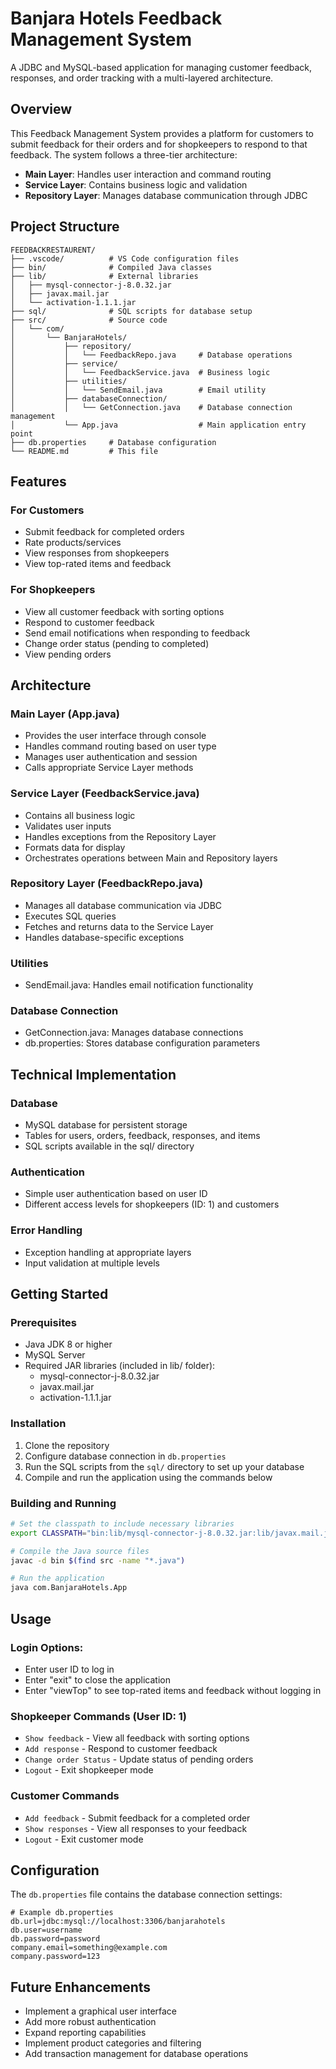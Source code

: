 # Banjara Hotels Feedback Management System

A JDBC and MySQL-based application for managing customer feedback, responses, and order tracking with a multi-layered architecture.

## Overview

This Feedback Management System provides a platform for customers to submit feedback for their orders and for shopkeepers to respond to that feedback. The system follows a three-tier architecture:
- **Main Layer**: Handles user interaction and command routing
- **Service Layer**: Contains business logic and validation
- **Repository Layer**: Manages database communication through JDBC

## Project Structure

```
FEEDBACKRESTAURENT/
├── .vscode/          # VS Code configuration files
├── bin/              # Compiled Java classes
├── lib/              # External libraries
│   ├── mysql-connector-j-8.0.32.jar
│   ├── javax.mail.jar
│   └── activation-1.1.1.jar
├── sql/              # SQL scripts for database setup
├── src/              # Source code
│   └── com/
│       └── BanjaraHotels/
│           ├── repository/
│           │   └── FeedbackRepo.java     # Database operations
│           ├── service/
│           │   └── FeedbackService.java  # Business logic
│           ├── utilities/
│           │   └── SendEmail.java        # Email utility
│           ├── databaseConnection/
│           │   └── GetConnection.java    # Database connection management
│           └── App.java                  # Main application entry point
├── db.properties     # Database configuration
└── README.md         # This file
```

## Features

### For Customers
- Submit feedback for completed orders
- Rate products/services
- View responses from shopkeepers
- View top-rated items and feedback

### For Shopkeepers
- View all customer feedback with sorting options
- Respond to customer feedback
- Send email notifications when responding to feedback
- Change order status (pending to completed)
- View pending orders

## Architecture

### Main Layer (App.java)
- Provides the user interface through console
- Handles command routing based on user type
- Manages user authentication and session
- Calls appropriate Service Layer methods

### Service Layer (FeedbackService.java)
- Contains all business logic
- Validates user inputs
- Handles exceptions from the Repository Layer
- Formats data for display
- Orchestrates operations between Main and Repository layers

### Repository Layer (FeedbackRepo.java)
- Manages all database communication via JDBC
- Executes SQL queries
- Fetches and returns data to the Service Layer
- Handles database-specific exceptions

### Utilities
- SendEmail.java: Handles email notification functionality

### Database Connection
- GetConnection.java: Manages database connections
- db.properties: Stores database configuration parameters

## Technical Implementation

### Database
- MySQL database for persistent storage
- Tables for users, orders, feedback, responses, and items
- SQL scripts available in the sql/ directory

### Authentication
- Simple user authentication based on user ID
- Different access levels for shopkeepers (ID: 1) and customers

### Error Handling
- Exception handling at appropriate layers
- Input validation at multiple levels

## Getting Started

### Prerequisites
- Java JDK 8 or higher
- MySQL Server
- Required JAR libraries (included in lib/ folder):
  - mysql-connector-j-8.0.32.jar
  - javax.mail.jar
  - activation-1.1.1.jar

### Installation
1. Clone the repository
2. Configure database connection in `db.properties`
3. Run the SQL scripts from the `sql/` directory to set up your database
4. Compile and run the application using the commands below

### Building and Running

```bash
# Set the classpath to include necessary libraries
export CLASSPATH="bin:lib/mysql-connector-j-8.0.32.jar:lib/javax.mail.jar:lib/activation-1.1.1.jar"

# Compile the Java source files
javac -d bin $(find src -name "*.java")

# Run the application
java com.BanjaraHotels.App
```

## Usage

### Login Options:
- Enter user ID to log in
- Enter "exit" to close the application
- Enter "viewTop" to see top-rated items and feedback without logging in

### Shopkeeper Commands (User ID: 1)
- `Show feedback` - View all feedback with sorting options
- `Add response` - Respond to customer feedback
- `Change order Status` - Update status of pending orders
- `Logout` - Exit shopkeeper mode

### Customer Commands
- `Add feedback` - Submit feedback for a completed order
- `Show responses` - View all responses to your feedback
- `Logout` - Exit customer mode

## Configuration

The `db.properties` file contains the database connection settings:

```properties
# Example db.properties
db.url=jdbc:mysql://localhost:3306/banjarahotels
db.user=username
db.password=password
company.email=something@example.com
company.password=123
```

## Future Enhancements
- Implement a graphical user interface
- Add more robust authentication
- Expand reporting capabilities
- Implement product categories and filtering
- Add transaction management for database operations